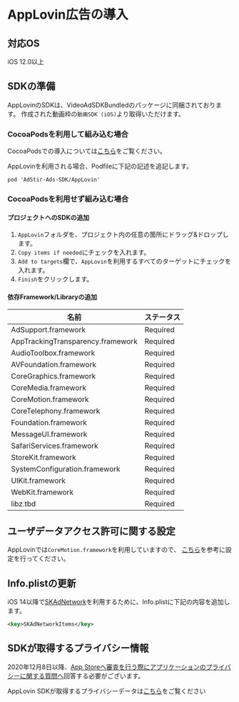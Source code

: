 <script src="https://ajax.aspnetcdn.com/ajax/jquery/jquery-1.9.0.min.js"></script>
<script src="../../custom/js/replace_network_skplist.js"></script>

# AppLovin広告の導入

## 対応OS

iOS 12.0以上

## SDKの準備

AppLovinのSDKは、VideoAdSDKBundledのパッケージに同梱されております。
作成された動画枠の`動画SDK (iOS)`より取得いただけます。

### CocoaPodsを利用して組み込む場合

CocoaPodsでの導入については[こちら](../init/cocoapods.md)をご覧ください。

AppLovinを利用される場合、Podfileに下記の記述を追記します。

```
pod 'AdStir-Ads-SDK/AppLovin'
```

### CocoaPodsを利用せず組み込む場合

#### プロジェクトへのSDKの追加
1. `AppLovin`フォルダを、プロジェクト内の任意の箇所にドラッグ&ドロップします。
1. `Copy items if needed`にチェックを入れます。
1. `Add to targets`欄で、`AppLovin`を利用するすべてのターゲットにチェックを入れます。
1. `Finish`をクリックします。

#### 依存Framework/Libraryの追加
名前|ステータス
----|----
AdSupport.framework|Required
AppTrackingTransparency.framework|Required
AudioToolbox.framework|Required
AVFoundation.framework|Required
CoreGraphics.framework|Required
CoreMedia.framework|Required
CoreMotion.framework|Required
CoreTelephony.framework|Required
Foundation.framework|Required
MessageUI.framework|Required
SafariServices.framework|Required
StoreKit.framework|Required
SystemConfiguration.framework|Required
UIKit.framework|Required
WebKit.framework|Required
libz.tbd|Required

## ユーザデータアクセス許可に関する設定

AppLovinでは`CoreMotion.framework`を利用していますので、
[こちら](../info/user_data.md)を参考に設定を行ってください。

## Info.plistの更新

iOS 14以降で[SKAdNetwork](https://developer.apple.com/documentation/storekit/skadnetwork)を利用するために、Info.plistに下記の内容を追加します。

```xml
<key>SKAdNetworkItems</key>
```


## SDKが取得するプライバシー情報

2020年12月8日以降、[App Storeへ審査を行う際にアプリケーションのプライバシーに関する質問へ](https://developer.apple.com/app-store/app-privacy-details/)回答する必要がございます。

AppLovin SDKが取得するプライバシーデータは[こちら](../info/nw_privacy.md#applovin)をご覧ください
